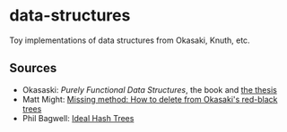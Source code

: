 # data-structures
Toy implementations of data structures from Okasaki, Knuth, etc.

## Sources

- Okasaski: *Purely Functional Data Structures*, the book and [the thesis](http://www.cs.cmu.edu/~rwh/theses/okasaki.pdf)
- Matt Might: [Missing method: How to delete from Okasaki's red-black trees](http://matt.might.net/articles/red-black-delete/)
- Phil Bagwell: [Ideal Hash Trees](https://infoscience.epfl.ch/record/64398/files/idealhashtrees.pdf)
